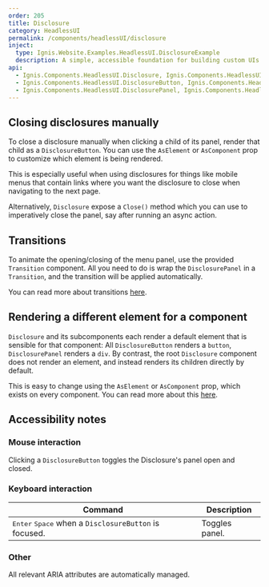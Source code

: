 ```yaml
---
order: 205
title: Disclosure
category: HeadlessUI
permalink: /components/headlessUI/disclosure
inject:
  type: Ignis.Website.Examples.HeadlessUI.DisclosureExample
  description: A simple, accessible foundation for building custom UIs that show and hide content, like togglable accordion panels.
api:
  - Ignis.Components.HeadlessUI.Disclosure, Ignis.Components.HeadlessUI
  - Ignis.Components.HeadlessUI.DisclosureButton, Ignis.Components.HeadlessUI
  - Ignis.Components.HeadlessUI.DisclosurePanel, Ignis.Components.HeadlessUI
---
```


## Closing disclosures manually

To close a disclosure manually when clicking a child of its panel, render that child as a `DisclosureButton`. You can
use the `AsElement` or `AsComponent` prop to customize which element is being rendered.

This is especially useful when using disclosures for things like mobile menus that contain links where you want the
disclosure to close when navigating to the next page.

Alternatively, `Disclosure` expose a `Close()` method which you can use to imperatively close the panel, say after
running an async action.

## Transitions

To animate the opening/closing of the menu panel, use the provided `Transition` component. All you need to do is wrap
the `DisclosurePanel` in a `Transition`, and the transition will be applied automatically.

You can read more about transitions [here](/components/headlessUI/transition).

## Rendering a different element for a component

`Disclosure` and its subcomponents each render a default element that is sensible for that component:
All `DisclosureButton` renders a `button`, `DisclosurePanel` renders a `div`. By contrast, the root `Disclosure`
component does not render an element, and instead renders its children directly by default.

This is easy to change using the `AsElement` or `AsComponent` prop, which exists on every component.
You can read more about this [here](/components/dynamic).

## Accessibility notes

### Mouse interaction

Clicking a `DisclosureButton` toggles the Disclosure's panel open and closed.

### Keyboard interaction

| Command                                                                 | Description    |
|-------------------------------------------------------------------------|----------------|
| <kbd>Enter</kbd> <kbd>Space</kbd> when a `DisclosureButton` is focused. | Toggles panel. |

### Other

All relevant ARIA attributes are automatically managed.
